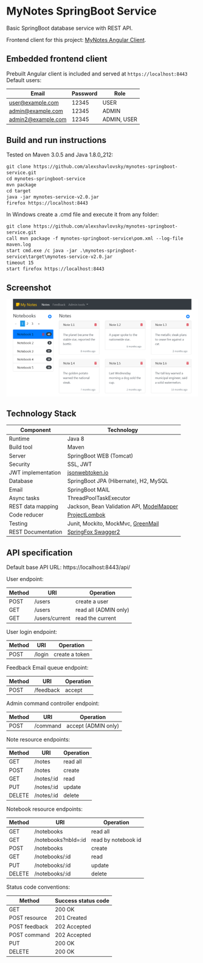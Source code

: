 # MyNotes SpringBoot Service

Basic SpringBoot database service with REST API.

Frontend client for this project: [MyNotes Angular Client](https://github.com/alexshavlovsky/mynotes-ng-client.git).

## Embedded frontend client

Prebuilt Angular client is included and served at `https://localhost:8443`
<br>
Default users:

Email              |Password |Role
---                |---      |---
user@example.com   |12345    |USER
admin@example.com  |12345    |ADMIN
admin2@example.com |12345    |ADMIN, USER

## Build and run instructions

Tested on Maven 3.0.5 and Java 1.8.0_212:
```
git clone https://github.com/alexshavlovsky/mynotes-springboot-service.git
cd mynotes-springboot-service
mvn package
cd target
java -jar mynotes-service-v2.0.jar
firefox https://localhost:8443
```

In Windows create a .cmd file and execute it from any folder:
```
git clone https://github.com/alexshavlovsky/mynotes-springboot-service.git
call mvn package -f mynotes-springboot-service\pom.xml --log-file maven.log
start cmd.exe /c java -jar .\mynotes-springboot-service\target\mynotes-service-v2.0.jar
timeout 15
start firefox https://localhost:8443
```

## Screenshot

<p align="center">
  <img src="screenshots/desktop.png?raw=true"/>
</p>

## Technology Stack

Component          | Technology
---                | ---
Runtime            | Java 8
Build tool         | Maven
Server             | SpringBoot WEB (Tomcat)
Security           | SSL, JWT
JWT implementation | [jsonwebtoken.io](https://github.com/jwtk/jjwt)
Database           | SpringBoot JPA (Hibernate), H2, MySQL         
Email              | SpringBoot MAIL
Async tasks        | ThreadPoolTaskExecutor
REST data mapping  | Jackson, Bean Validation API, [ModelMapper](https://github.com/modelmapper/modelmapper)
Code reducer       | [ProjectLombok](https://github.com/rzwitserloot/lombok)
Testing            | Junit, Mockito, MockMvc, [GreenMail](https://github.com/greenmail-mail-test/greenmail)
REST Documentation | [SpringFox Swagger2](https://github.com/springfox/springfox/releases)

## API specification

Default base API URL: https://localhost:8443/api/

User endpoint:
                       
Method  |URI            |Operation
---     |---            |---
POST    |/users         |create a user
GET     |/users         |read all (ADMIN only)
GET     |/users/current |read the current

User login endpoint:
                       
Method  |URI           |Operation
---     |---           |---
POST    |/login        |create a token

Feedback Email queue endpoint:
                       
Method  |URI           |Operation
---     |---           |---
POST    |/feedback     |accept

Admin command controller endpoint:
                       
Method  |URI           |Operation
---     |---           |---
POST    |/command      |accept (ADMIN only)

Note resource endpoints:

Method  |URI           |Operation
---     |---           |---
GET     |/notes        |read all
POST    |/notes        |create
GET     |/notes/:id    |read
PUT     |/notes/:id    |update
DELETE  |/notes/:id    |delete

Notebook resource endpoints:

Method  |URI                  |Operation
---     |---                  |---
GET     |/notebooks           |read all
GET     |/notebooks?nbId=:id  |read by notebook id
POST    |/notebooks           |create
GET     |/notebooks/:id       |read
PUT     |/notebooks/:id       |update
DELETE  |/notebooks/:id       |delete

Status code conventions:

Method         |Success status code
---            |---
GET            |200 OK
POST resource  |201 Created
POST feedback  |202 Accepted
POST command   |202 Accepted
PUT            |200 OK
DELETE         |200 OK
